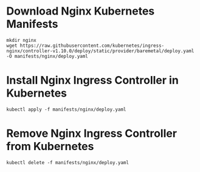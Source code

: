 # Download Nginx Kubernetes Manifests

```shell
mkdir nginx
wget https://raw.githubusercontent.com/kubernetes/ingress-nginx/controller-v1.10.0/deploy/static/provider/baremetal/deploy.yaml -O manifests/nginx/deploy.yaml
```

# Install Nginx Ingress Controller in Kubernetes

```shell
kubectl apply -f manifests/nginx/deploy.yaml
```

# Remove Nginx Ingress Controller from Kubernetes

```shell
kubectl delete -f manifests/nginx/deploy.yaml
```

